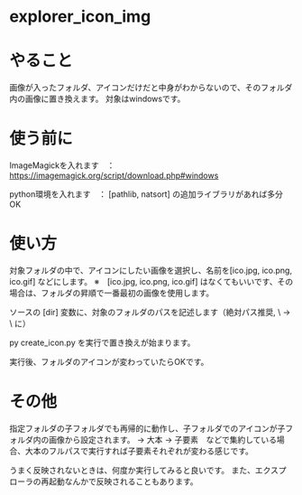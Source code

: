 # explorer_icon_img

# やること
画像が入ったフォルダ、アイコンだけだと中身がわからないので、そのフォルダ内の画像に置き換えます。
対象はwindowsです。

# 使う前に
ImageMagickを入れます　：　https://imagemagick.org/script/download.php#windows

python環境を入れます　： [pathlib, natsort] の追加ライブラリがあれば多分OK

# 使い方

対象フォルダの中で、アイコンにしたい画像を選択し、名前を[ico.jpg, ico.png, ico.gif] などにします。
※　[ico.jpg, ico.png, ico.gif] はなくてもいいです、その場合は、フォルダの昇順で一番最初の画像を使用します。

ソースの [dir] 変数に、対象のフォルダのパスを記述します（絶対パス推奨, \ -> \\ に）

py create_icon.py を実行で置き換えが始まります。

実行後、フォルダのアイコンが変わっていたらOKです。


# その他
指定フォルダの子フォルダでも再帰的に動作し、子フォルダでのアイコンが子フォルダ内の画像から設定されます。
-> 大本 -> 子要素　などで集約している場合、大本のフルパスで実行すれば子要素それぞれが変わる感じです。

うまく反映されないときは、何度か実行してみると良いです。
また、エクスプローラの再起動なんかで反映されることもあります。

